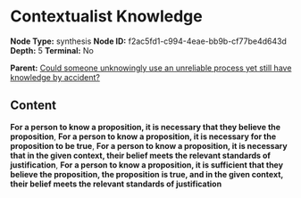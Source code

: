 # Contextualist Knowledge

**Node Type:** synthesis
**Node ID:** f2ac5fd1-c994-4eae-bb9b-cf77be4d643d
**Depth:** 5
**Terminal:** No

**Parent:** [Could someone unknowingly use an unreliable process yet still have knowledge by accident?](could-someone-unknowingly-use-an-unreliable-process-yet-still-have-knowledge-by-accident-antithesis-648b07a8-8ffc-43e3-8cf3-5d587e3e1aa4.md)

## Content

**For a person to know a proposition, it is necessary that they believe the proposition**, **For a person to know a proposition, it is necessary for the proposition to be true**, **For a person to know a proposition, it is necessary that in the given context, their belief meets the relevant standards of justification**, **For a person to know a proposition, it is sufficient that they believe the proposition, the proposition is true, and in the given context, their belief meets the relevant standards of justification**
